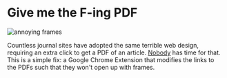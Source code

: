 # Give me the F-ing PDF

![annoying frames](https://raw.githubusercontent.com/vsbuffalo/gmtfPDF/master/image.png)

Countless journal sites have adopted the same terrible web design, requiring an
extra click to get a PDF of an article.
[Nobody](https://www.youtube.com/watch?v=bFEoMO0pc7k) has time for that. This
is a simple fix: a Google Chrome Extension that modifies the links to the PDFs
such that they won't open up with frames.
